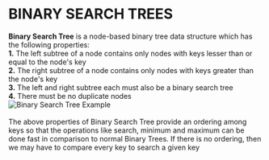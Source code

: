 # BINARY SEARCH TREES
**Binary Search Tree** is a node-based binary tree data structure which has the following properties:<br/>
**1.** The left subtree of a node contains only nodes with keys lesser than or equal to the node's key<br/>
**2.** The right subtree of a node contains only nodes with keys greater than the node's key<br/>
**3.** The left and right subtree each must also be a binary search tree<br/>
**4.** There must be no duplicate nodes<br/>
![Binary Search Tree Example](https://media.geeksforgeeks.org/wp-content/uploads/BSTSearch.png)<br/>
<br/>
The above properties of Binary Search Tree provide an ordering among keys so that the operations like search, minimum and maximum can be done fast in comparison to normal Binary Trees. If there is no ordering, then we may have to compare every key to search a given key